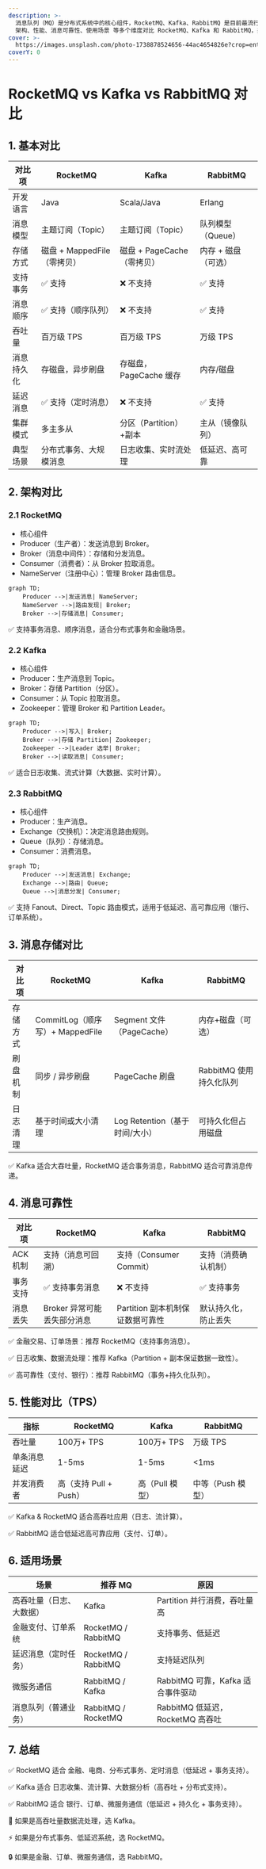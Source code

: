 ```yaml
---
description: >-
  消息队列（MQ）是分布式系统中的核心组件，RocketMQ、Kafka、RabbitMQ 是目前最流行的 MQ 解决方案。 本篇将从
  架构、性能、消息可靠性、使用场景 等多个维度对比 RocketMQ、Kafka 和 RabbitMQ，并给出适用场景推荐。
cover: >-
  https://images.unsplash.com/photo-1738878524656-44ac4654826e?crop=entropy&cs=srgb&fm=jpg&ixid=M3wxOTcwMjR8MHwxfHJhbmRvbXx8fHx8fHx8fDE3NDAyNDEzMDZ8&ixlib=rb-4.0.3&q=85
coverY: 0
---
```


# RocketMQ vs Kafka vs RabbitMQ 对比

## 1. 基本对比

| 对比项   | RocketMQ             | Kafka               | RabbitMQ    |
| ----- | -------------------- | ------------------- | ----------- |
| 开发语言  | Java                 | Scala/Java          | Erlang      |
| 消息模型  | 主题订阅（Topic）          | 主题订阅（Topic）         | 队列模型（Queue） |
| 存储方式  | 磁盘 + MappedFile（零拷贝） | 磁盘 + PageCache（零拷贝） | 内存 + 磁盘（可选） |
| 支持事务  | ✅ 支持                 | ❌ 不支持               | ✅ 支持        |
| 消息顺序  | ✅ 支持（顺序队列）           | ❌ 不支持               | ✅ 支持        |
| 吞吐量   | 百万级 TPS              | 百万级 TPS             | 万级 TPS      |
| 消息持久化 | 存磁盘，异步刷盘             | 存磁盘，PageCache 缓存    | 内存/磁盘       |
| 延迟消息  | ✅ 支持（定时消息）           | ❌ 不支持               | ✅ 支持        |
| 集群模式  | 多主多从                 | 分区（Partition）+副本    | 主从（镜像队列）    |
| 典型场景  | 分布式事务、大规模消息          | 日志收集、实时流处理          | 低延迟、高可靠     |

## 2. 架构对比

### 2.1 RocketMQ

* 核心组件
* Producer（生产者）：发送消息到 Broker。
* Broker（消息中间件）：存储和分发消息。
* Consumer（消费者）：从 Broker 拉取消息。
* NameServer（注册中心）：管理 Broker 路由信息。

```mermaid
graph TD;
    Producer -->|发送消息| NameServer;
    NameServer -->|路由发现| Broker;
    Broker -->|存储消息| Consumer;
```

✅ 支持事务消息、顺序消息，适合分布式事务和金融场景。

### 2.2 Kafka

* 核心组件
* Producer：生产消息到 Topic。
* Broker：存储 Partition（分区）。
* Consumer：从 Topic 拉取消息。
* Zookeeper：管理 Broker 和 Partition Leader。

```mermaid
graph TD;
    Producer -->|写入| Broker;
    Broker -->|存储 Partition| Zookeeper;
    Zookeeper -->|Leader 选举| Broker;
    Broker -->|读取消息| Consumer;
```

✅ 适合日志收集、流式计算（大数据、实时计算）。

### 2.3 RabbitMQ

* 核心组件
* Producer：生产消息。
* Exchange（交换机）：决定消息路由规则。
* Queue（队列）：存储消息。
* Consumer：消费消息。

```mermaid
graph TD;
    Producer -->|发送消息| Exchange;
    Exchange -->|路由| Queue;
    Queue -->|消息分发| Consumer;
```

✅ 支持 Fanout、Direct、Topic 路由模式，适用于低延迟、高可靠应用（银行、订单系统）。

## 3. 消息存储对比

| 对比项  | RocketMQ                   | Kafka                  | RabbitMQ         |
| ---- | -------------------------- | ---------------------- | ---------------- |
| 存储方式 | CommitLog（顺序写）+ MappedFile | Segment 文件（PageCache）  | 内存+磁盘（可选）        |
| 刷盘机制 | 同步 / 异步刷盘                  | PageCache 刷盘           | RabbitMQ 使用持久化队列 |
| 日志清理 | 基于时间或大小清理                  | Log Retention（基于时间/大小） | 可持久化但占用磁盘        |

✅ Kafka 适合大吞吐量，RocketMQ 适合事务消息，RabbitMQ 适合可靠消息传递。

## 4. 消息可靠性

| 对比项    | RocketMQ          | Kafka                 | RabbitMQ   |
| ------ | ----------------- | --------------------- | ---------- |
| ACK 机制 | 支持（消息可回溯）         | 支持（Consumer Commit）   | 支持（消费确认机制） |
| 事务支持   | ✅ 支持事务消息          | ❌ 不支持                 | ✅ 支持事务     |
| 消息丢失   | Broker 异常可能丢失部分消息 | Partition 副本机制保证数据可靠性 | 默认持久化，防止丢失 |

✅ 金融交易、订单场景：推荐 RocketMQ（支持事务消息）。

✅ 日志收集、数据流处理：推荐 Kafka（Partition + 副本保证数据一致性）。

✅ 高可靠性（支付、银行）：推荐 RabbitMQ（事务+持久化队列）。

## 5. 性能对比（TPS）

| 指标     | RocketMQ          | Kafka      | RabbitMQ    |
| ------ | ----------------- | ---------- | ----------- |
| 吞吐量    | 100万+ TPS         | 100万+ TPS  | 万级 TPS      |
| 单条消息延迟 | 1-5ms             | 1-5ms      | <1ms        |
| 并发消费者  | 高（支持 Pull + Push） | 高（Pull 模型） | 中等（Push 模型） |

✅ Kafka & RocketMQ 适合高吞吐应用（日志、流计算）。

✅ RabbitMQ 适合低延迟高可靠应用（支付、订单）。

## 6. 适用场景

| 场景           | 推荐 MQ               | 原因                        |
| ------------ | ------------------- | ------------------------- |
| 高吞吐量（日志、大数据） | Kafka               | Partition 并行消费，吞吐量高       |
| 金融支付、订单系统    | RocketMQ / RabbitMQ | 支持事务、低延迟                  |
| 延迟消息（定时任务）   | RocketMQ / RabbitMQ | 支持延迟队列                    |
| 微服务通信        | RabbitMQ / Kafka    | RabbitMQ 可靠，Kafka 适合事件驱动  |
| 消息队列（普通业务）   | RabbitMQ / RocketMQ | RabbitMQ 低延迟，RocketMQ 高吞吐 |

## 7. 总结

✅ RocketMQ 适合 金融、电商、分布式事务、定时消息（低延迟 + 事务支持）。

✅ Kafka 适合 日志收集、流计算、大数据分析（高吞吐 + 分布式支持）。

✅ RabbitMQ 适合 银行、订单、微服务通信（低延迟 + 持久化 + 事务支持）。



🚀 如果是高吞吐量数据流处理，选 Kafka。

⚡ 如果是分布式事务、低延迟系统，选 RocketMQ。

🔒 如果是金融、订单、微服务通信，选 RabbitMQ。
